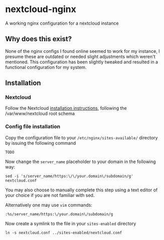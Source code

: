 # nextcloud-nginx
A working nginx configuration for a nextcloud instance

## Why does this exist?

None of the nginx configs I found online seemed to work for my instance, I presume these are outdated or needed slight adjustments which weren't mentioned.
This configuration has been slightly tweaked and resulted in a functional configuration for my system.

## Installation 

### Nextcloud 

Follow the Nextcloud [installation instructions](https://docs.nextcloud.com/server/latest/admin_manual/installation/example_ubuntu.html), following the /var/www/nextcloud root schema

### Config file installation 

Copy the configuration file to your `/etc/nginx/sites-available/` directory by issuing the following command

```console
TODO
```

Now change the `server_name` placeholder to your domain in the following way:

```console
sed -i 's/server_name/https:\/\/your.domain\/subdomain/g' nextcloud.conf
```

You may also choose to manually complete this step using a text editor of your choice if you are not familiar with sed.

Alternatively one may use `vim` commands:

```console
:%s/server_name/https:\/your.domain\/subdomain/g
```

Now create a symlink to the file in your `sites-enabled` directory

```console
ln -s nextcloud.conf ../sites-enabled/nextcloud.conf
``` 
